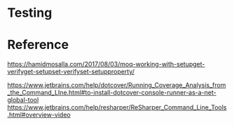 # Testing


# Reference

https://hamidmosalla.com/2017/08/03/moq-working-with-setupget-verifyget-setupset-verifyset-setupproperty/



https://www.jetbrains.com/help/dotcover/Running_Coverage_Analysis_from_the_Command_LIne.html#to-install-dotcover-console-runner-as-a-net-global-tool
https://www.jetbrains.com/help/resharper/ReSharper_Command_Line_Tools.html#overview-video